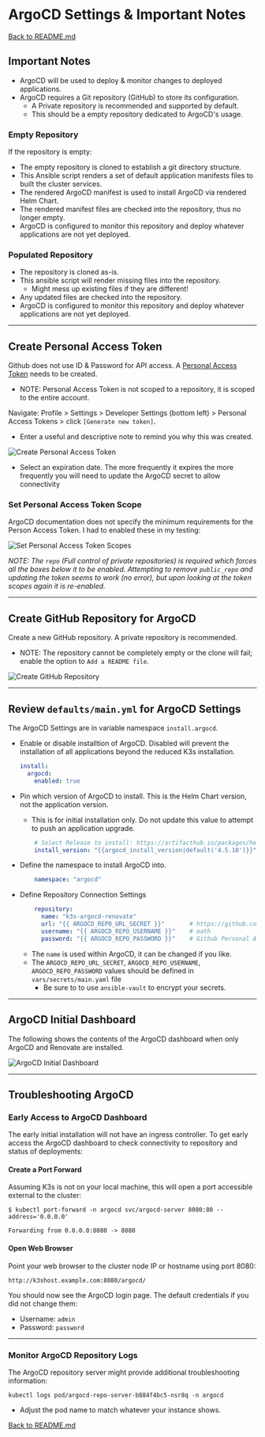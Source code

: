 # ArgoCD Settings & Important Notes

[Back to README.md](../README.md)

## Important Notes

* ArgoCD will be used to deploy & monitor changes to deployed applications.
* ArgoCD requires a Git repository (GitHub) to store its configuration.
  * A Private repository is recommended and supported by default.
  * This should be a empty repository dedicated to ArgoCD's usage.

### Empty Repository

If the repository is empty:

* The empty repository is cloned to establish a git directory structure.
* This Ansible script renders a set of default application manifests files to built the cluster services.
* The rendered ArgoCD manifest is used to install ArgoCD via rendered Helm Chart.
* The rendered manifest files are checked into the repository, thus no longer empty.
* ArgoCD is configured to monitor this repository and deploy whatever applications are not yet deployed.

### Populated Repository

* The repository is cloned as-is.
* This ansible script will render missing files into the repository.
  * Might mess up existing files if they are different!
* Any updated files are checked into the repository.
* ArgoCD is configured to monitor this repository and deploy whatever applications are not yet deployed.

---

## Create Personal Access Token

Github does not use ID & Password for API access.  A [Personal Access Token](https://docs.github.com/en/authentication/keeping-your-account-and-data-secure/creating-a-personal-access-token) needs to be created.

* NOTE: Personal Access Token is not scoped to a repository, it is scoped to the entire account.

Navigate: Profile > Settings > Developer Settings (bottom left) > Personal Access Tokens > click `[Generate new token]`.

* Enter a useful and descriptive note to remind you why this was created.

![Create Personal Access Token](../images/github_create_personal_access_token-1.png)

* Select an expiration date.  The more frequently it expires the more frequently you will need to update the ArgoCD secret to allow connectivity

### Set Personal Access Token Scope

ArgoCD documentation does not specify the minimum requirements for the Person Access Token.  I had to enabled these in my testing:

![Set Personal Access Token Scopes](../images/github_create_personal_access_token-2.png)

_NOTE: The `repo` (Full control of private repositories) is required which forces all the boxes below it to be enabled. Attempting to remove `public_repo` and updating the token seems to work (no error), but upon looking at the token scopes again it is re-enabled._

---

## Create GitHub Repository for ArgoCD

Create a new GitHub repository.  A private repository is recommended.

* NOTE: The repository cannot be completely empty or the clone will fail; enable the option to `Add a README file`.

![Create GitHub Repository](../images/github_create_empty_repository.png)

---

## Review `defaults/main.yml` for ArgoCD Settings

The ArgoCD Settings are in variable namespace `install.argocd`.

* Enable or disable installtion of ArgoCD. Disabled will prevent the installation of all applications beyond the reduced K3s installation.

  ```yaml
  install:
    argocd:
      enabled: true
  ```

* Pin which version of ArgoCD to install.  This is the Helm Chart version, not the application version.
  * This is for initial installation only. Do not update this value to attempt to push an application upgrade.

  ```yaml
      # Select Release to install: https://artifacthub.io/packages/helm/argo/argo-cd
      install_version: "{{argocd_install_version|default('4.5.10')}}"
  ```

* Define the namespace to install ArgoCD into.

  ```yaml
      namespace: "argocd"
  ```

* Define Repository Connection Settings

  ```yaml
      repository:
        name: "k3s-argocd-renovate"
        url: "{{ ARGOCD_REPO_URL_SECRET }}"       # https://github.com/<user>/<repo-name>
        username: "{{ ARGOCD_REPO_USERNAME }}"    # oath
        password: "{{ ARGOCD_REPO_PASSWORD }}"    # Github Personal Access Token
  ```

  * The `name` is used within ArgoCD, it can be changed if you like.
  * The `ARGOCD_REPO_URL_SECRET`, `ARGOCD_REPO_USERNAME`, `ARGOCD_REPO_PASSWORD` values should be defined in `vars/secrets/main.yaml` file
    * Be sure to to use `ansible-vault` to encrypt your secrets.

---

## ArgoCD Initial Dashboard

The following shows the contents of the ArgoCD dashboard when only ArgoCD and Renovate are installed.

![ArgoCD Initial Dashboard](../images/argocd_initial_install.png)

---

## Troubleshooting ArgoCD

### Early Access to ArgoCD Dashboard

The early initial installation will not have an ingress controller.  To get early access the ArgoCD dashboard to check connectivity to repository and status of deployments:

#### Create a Port Forward

Assuming K3s is not on your local machine, this will open a port accessible external to the cluster:

```shell
$ kubectl port-forward -n argocd svc/argocd-server 8080:80 --address='0.0.0.0'

Forwarding from 0.0.0.0:8080 -> 8080
```

#### Open Web Browser

Point your web browser to the cluster node IP or hostname using port 8080:

`http://k3shost.example.com:8080/argocd/`

You should now see the ArgoCD login page.  The default credentials if you did not change them:

* Username: `admin`
* Password: `password`

---

### Monitor ArgoCD Repository Logs

The ArgoCD repository server might provide additional troubleshooting information:

```shell
kubectl logs pod/argocd-repo-server-b884f4bc5-nsr8q -n argocd
```

* Adjust the pod name to match whatever your instance shows.

[Back to README.md](../README.md)

